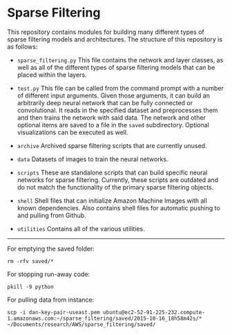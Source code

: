 # Sparse Filtering

This repository contains modules for building many different types of sparse filtering models and architectures. The structure of this repository is as follows:

* `sparse_filtering.py`
	This file contains the network and layer classes, as well as all of the different types of sparse filtering models that can be placed within the layers. 

* `test.py`
	This file can be called from the command prompt with a number of different input arguments. Given those arguments, it can build an arbitrarily deep neural network that can be fully connected or convolutional. It reads in the specified dataset and preprocesses them and then trains the network with said data. The network and other optional items are saved to a file in the `saved` subdirectory. Optional visualizations can be executed as well. 

* `archive`
	Archived sparse filtering scripts that are currently unused. 

* `data`
	Datasets of images to train the neural networks.

* `scripts`
	These are standalone scripts that can build specific neural networks for sparse filtering. Currently, these scripts are outdated and do not match the functionality of the primary sparse filtering objects. 

* `shell`
	Shell files that can initialize Amazon Machine Images with all known dependencies. Also contains shell files for automatic pushing to and pulling from Github.

* `utilities`
	Contains all of the various utilities. 

---

For emptying the saved folder:

	rm -rfv saved/*

For stopping run-away code:

	pkill -9 python

For pulling data from instance:

	scp -i dan-key-pair-useast.pem ubuntu@ec2-52-91-225-232.compute-1.amazonaws.com:~/sparse_filtering/saved/2015-10-16_18h58m42s/* ~/Documents/research/AWS/sparse_filtering/saved/